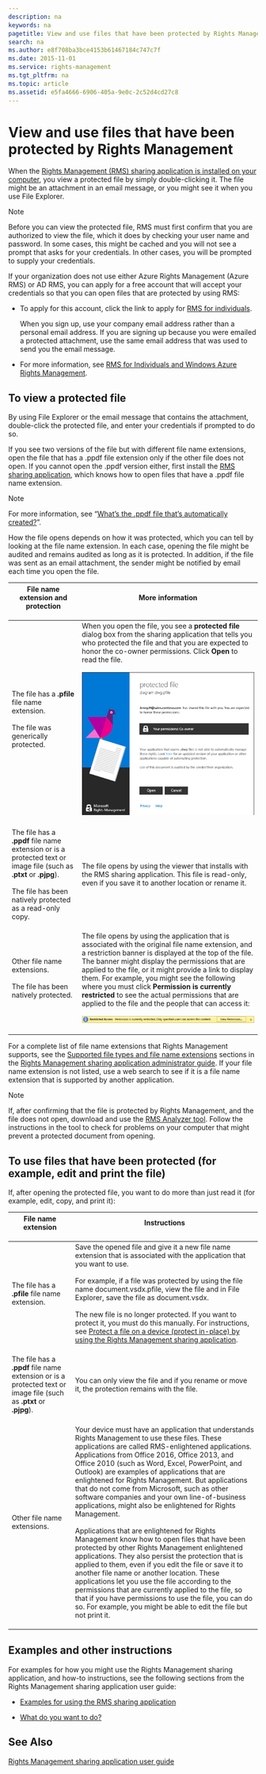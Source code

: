 ```yaml
---
description: na
keywords: na
pagetitle: View and use files that have been protected by Rights Management
search: na
ms.author: e8f708ba3bce4153b61467184c747c7f
ms.date: 2015-11-01
ms.service: rights-management
ms.tgt_pltfrm: na
ms.topic: article
ms.assetid: e5fa4666-6906-405a-9e0c-2c52d4cd27c8
---
```

# View and use files that have been protected by Rights Management
When the [Rights Management (RMS) sharing application is installed on your computer](https://technet.microsoft.com/library/dn574734%28v=ws.10%29.aspx), you view a protected file by simply double-clicking it. The file might be an attachment in an email message, or you might see it when you use File Explorer.

> [!NOTE]
> Before you can view the protected file, RMS must first confirm that you are authorized to view the file, which it does by checking your user name and password. In some cases, this might be cached and you will not see a prompt that asks for your credentials. In other cases, you will be prompted to supply your credentials.
> 
> If your organization does not use either Azure Rights Management (Azure RMS) or AD RMS, you can apply for a free account that will accept your credentials so that you can open files that are protected by using RMS:
> 
> - To apply for this account, click the link to apply for [RMS for individuals](http://go.microsoft.com/fwlink/?LinkId=309469).
> 
>    When you sign up, use your company email address rather than a personal email address. If you are signing up because you were emailed a protected attachment, use the same email address that was used to send you the email message.
> - For more information, see [RMS for Individuals and Windows Azure Rights Management](http://technet.microsoft.com/library/dn592127.aspx).

## <a name="BKMK_ViewPFILE"></a>To view a protected file
By using File Explorer or the email message that contains the attachment, double-click the protected file, and enter your credentials if prompted to do so.

If you see two versions of the file but with different file name extensions, open the file that has a .ppdf file extension only if the other file does not open. If you cannot open the .ppdf version either, first install the [RMS sharing application](http://technet.microsoft.com/library/dn574734.aspx), which knows how to open files that have a .ppdf file name extension.

> [!NOTE]
> For more information, see “[What’s the .ppdf file that’s automatically created?](../Topic/Dialog_box_options_for_the_Rights_Management_sharing_application.md#BKMK_PPDF)”.

How the file opens depends on how it was protected, which you can tell by looking at the file name extension. In each case, opening the file might be audited and remains audited as long as it is protected. In addition, if the file was sent as an email attachment, the sender might be notified by email each time you open the file.

|File name extension and protection <br /> <br />|More information <br /> <br />|
|--------------------------------------|--------------------|
|The file has a **.pfile** file name extension. <br /> <br />The file was generically protected. <br /> <br />|When you open the file, you see a **protected file** dialog box from the sharing application that tells you who protected the file and that you are expected to honor the co-owner permissions. Click **Open** to read the file. <br /> <br />![](../Image/ADRMS_MSRMSApp_PfilePermission.png) <br /> <br />|
|The file has a **.ppdf** file name extension or is a protected text or image file (such as **.ptxt** or **.pjpg**). <br /> <br />The file has been natively protected as a read-only copy. <br /> <br />|The file opens by using the viewer that installs with the RMS sharing application. This file is read-only, even if you save it to another location or rename it. <br /> <br />|
|Other file name extensions. <br /> <br />The file has been natively protected. <br /> <br />|The file opens by using the application that is associated with the original file name extension, and a restriction banner is displayed at the top of the file. The banner might display the permissions that are applied to the file, or it might provide a link to display them. For example, you might see the following where you must click **Permission is currently restricted** to see the actual permissions that are applied to the file and the people that can access it: <br /> <br />![](../Image/ADRMS_MSRMSApp_RestrictedAccess.png) <br /> <br />|
For a complete list of file name extensions that Rights Management supports, see the [Supported file types and file name extensions](../Topic/Rights_Management_sharing_application_administrator_guide.md#BKMK_SupportFileTypes) sections in the  [Rights Management sharing application administrator guide](../Topic/Rights_Management_sharing_application_administrator_guide.md). If your file name extension is not listed, use a web search to see if it is a file name extension that is supported by another application.

> [!NOTE]
> If, after confirming that the file is protected by Rights Management, and the file does not open, download and use the [RMS Analyzer tool](https://www.microsoft.com/en-us/download/details.aspx?id=46437). Follow the instructions in the tool to check for problems on your computer that might prevent a protected document from opening.

## <a name="BKMK_UserDefined"></a>To use files that have been protected (for example, edit and print the file)
If, after opening the protected file,  you want to do more than just read it (for example, edit, copy, and print it):

|File name extension <br /> <br />|Instructions <br /> <br />|
|-----------------------|----------------|
|The file has a **.pfile** file name extension. <br /> <br />|Save the opened file and give it a new file name extension that is associated with the application that you want to use. <br /> <br />For example, if a file was protected by using the file name document.vsdx.pfile, view the file and in File Explorer, save the file as document.vsdx. <br /> <br />The new file is no longer protected. If you want to protect it, you must do this manually. For instructions, see [Protect a file on a device &#40;protect in-place&#41; by using the Rights Management sharing application](../Topic/Protect_a_file_on_a_device__protect_in-place__by_using_the_Rights_Management_sharing_application.md). <br /> <br />|
|The file has a **.ppdf** file name extension or is a protected text or image file (such as **.ptxt** or **.pjpg**). <br /> <br />|You can only view the file and if you rename or move it, the protection remains with the file. <br /> <br />|
|Other file name extensions. <br /> <br />|Your device must have an application that understands Rights Management to use these files. These applications are called RMS-enlightened applications. Applications from Office 2016, Office 2013,  and Office 2010 (such as Word, Excel, PowerPoint, and Outlook) are examples of applications that are enlightened for Rights Management. But applications that do not come from Microsoft, such as other software companies and your own line-of-business applications, might also be enlightened for Rights Management. <br /> <br />Applications that are enlightened for Rights Management know how to open files that have been protected by other Rights Management enlightened applications. They also persist the protection that is applied to them, even if you edit the file or save it to another file name or another location. These applications let you use the file according to the permissions that are currently applied to the file, so that if you have permissions to use the file, you can do so. For example, you might be able to edit the file but not print it. <br /> <br />|

## Examples and other instructions
For examples for how you might use the Rights Management sharing application, and how-to instructions, see the following sections from the Rights Management sharing application user guide:

- [Examples for using the RMS sharing application](../Topic/Rights_Management_sharing_application_user_guide.md#BKMK_SharingExamples)

- [What do you want to do?](../Topic/Rights_Management_sharing_application_user_guide.md#BKMK_SharingInstructions)

## See Also
[Rights Management sharing application user guide](../Topic/Rights_Management_sharing_application_user_guide.md)

